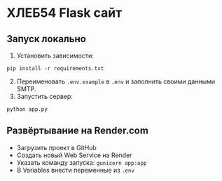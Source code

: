 # ХЛЕБ54 Flask сайт

## Запуск локально
1. Установить зависимости:
```
pip install -r requirements.txt
```
2. Переименовать `.env.example` в `.env` и заполнить своими данными SMTP.
3. Запустить сервер:
```
python app.py
```

## Развёртывание на Render.com
- Загрузить проект в GitHub
- Создать новый Web Service на Render
- Указать команду запуска: `gunicorn app:app`
- В Variables внести переменные из `.env`
